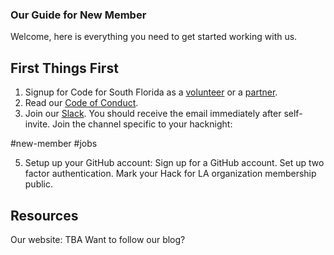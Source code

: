### Our Guide for New Member 
Welcome, here is everything you need to get started working with us. 


## First Things First
1. Signup for Code for South Florida as a [volunteer](https://codeforsouth.org/volunteer/) or a [partner](http://codeforsouth.org/partner). 
2. Read our [Code of Conduct](https://codeforsouth.org/code-of-conduct/).
3. Join our [Slack](). You should receive the email immediately after self-invite.
  Join the channel specific to your hacknight:
  
  
  #new-member
  #jobs

5. Setup up your GitHub account:
  Sign up for a GitHub account.
  Set up two factor authentication.
  Mark your Hack for LA organization membership public.


## Resources
Our website: TBA
Want to follow our blog? 







